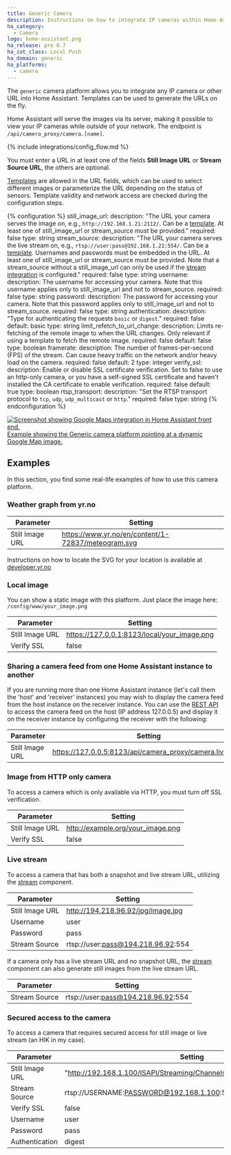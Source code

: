 ```yaml
---
title: Generic Camera
description: Instructions on how to integrate IP cameras within Home Assistant.
ha_category:
  - Camera
logo: home-assistant.png
ha_release: pre 0.7
ha_iot_class: Local Push
ha_domain: generic
ha_platforms:
  - camera
---
```


The `generic` camera platform allows you to integrate any IP camera or other URL into Home Assistant. Templates can be used to generate the URLs on the fly.

Home Assistant will serve the images via its server, making it possible to view your IP cameras while outside of your network. The endpoint is `/api/camera_proxy/camera.[name]`.

{% include integrations/config_flow.md %}

You must enter a URL in at least one of the fields **Still Image URL** or **Stream Source URL**, the others are optional.

[Templates](/topics/templating/) are allowed in the URL fields, which can be used to select different images or parameterize the URL depending on the status of sensors.  Template validity and network access are checked during the configuration steps.

{% configuration %}
still_image_url:
  description: "The URL your camera serves the image on, e.g., `http://192.168.1.21:2112/`. Can be a [template](/topics/templating/). At least one of still_image_url or stream_source must be provided."
  required: false
  type: string
stream_source:
  description: "The URL your camera serves the live stream on, e.g., `rtsp://user:pass@192.168.1.21:554/`. Can be a [template](/topics/templating/). Usernames and passwords must be embedded in the URL. At least one of still_image_url or stream_source must be provided. Note that a stream_source without a still_image_url can only be used if the [stream integration](/integrations/stream/) is configured."
  required: false
  type: string
username:
  description: The username for accessing your camera. Note that this username applies only to still_image_url and not to stream_source.
  required: false
  type: string
password:
  description: The password for accessing your camera. Note that this password applies only to still_image_url and not to stream_source.
  required: false
  type: string
authentication:
  description: "Type for authenticating the requests `basic` or `digest`."
  required: false
  default: basic
  type: string
limit_refetch_to_url_change:
  description: Limits re-fetching of the remote image to when the URL changes. Only relevant if using a template to fetch the remote image.
  required: false
  default: false
  type: boolean
framerate:
  description: The number of frames-per-second (FPS) of the stream. Can cause heavy traffic on the network and/or heavy load on the camera.
  required: false
  default: 2
  type: integer
verify_ssl:
  description: Enable or disable SSL certificate verification. Set to false to use an http-only camera, or you have a self-signed SSL certificate and haven't installed the CA certificate to enable verification.
  required: false
  default: true
  type: boolean
rtsp_transport:
  description: "Set the RTSP transport protocol to `tcp`, `udp`, `udp_multicast` or `http`."
  required: false
  type: string
{% endconfiguration %}

<p class='img'>
  <a href='/examples/google_maps_card/'>
    <img src='/images/integrations/camera/generic-google-maps.png' alt='Screenshot showing Google Maps integration in Home Assistant front end.'>
    Example showing the Generic camera platform pointing at a dynamic Google Map image.
  </a>
</p>

## Examples

In this section, you find some real-life examples of how to use this camera platform.

### Weather graph from yr.no

| Parameter | Setting |
| - | - |
| Still Image URL | https://www.yr.no/en/content/1-72837/meteogram.svg |

Instructions on how to locate the SVG for your location is available at [developer.yr.no](https://developer.yr.no/doc/guides/deprecating-old-widgets/)

### Local image

You can show a static image with this platform. Just place the image here: `/config/www/your_image.png`

| Parameter | Setting |
| - | - |
| Still Image URL | https://127.0.0.1:8123/local/your_image.png |
| Verify SSL  | false |


### Sharing a camera feed from one Home Assistant instance to another

If you are running more than one Home Assistant instance (let's call them the 'host' and 'receiver' instances) you may wish to display the camera feed from the host instance on the receiver instance. You can use the [REST API](https://developers.home-assistant.io/docs/api/rest/#get-apicamera_proxycameraentity_id) to access the camera feed on the host (IP address 127.0.0.5) and display it on the receiver instance by configuring the receiver with the following:

| Parameter | Setting |
| - | - |
| Still Image URL | https://127.0.0.5:8123/api/camera_proxy/camera.live_view |

### Image from HTTP only camera

To access a camera which is only available via HTTP, you must turn off SSL verification.

| Parameter | Setting |
| - | - |
| Still Image URL | http://example.org/your_image.png |
| Verify SSL | false |

### Live stream

To access a camera that has both a snapshot and live stream URL, utilizing the [stream](/integrations/stream/) component.

| Parameter | Setting |
| - | - |
| Still Image URL | http://194.218.96.92/jpg/image.jpg |
| Username | user |
| Password | pass |
| Stream Source | rtsp://user:pass@194.218.96.92:554 |

If a camera only has a live stream URL and no snapshot URL, the [stream](/integrations/stream/) component can also generate still images from the live stream URL.

| Parameter | Setting |
| - | - |
| Stream Source | rtsp://user:pass@194.218.96.92:554 |

### Secured access to the camera

To access a camera that requires secured access for still image or live stream (an HIK in my case).

| Parameter | Setting |
| - | - |
| Still Image URL | "http://192.168.1.100/ISAPI/Streaming/Channels/101/picture" |
| Stream Source | rtsp://USERNAME:PASSWORD@192.168.1.100:554/Streaming/Channels/102 |
| Verify SSL | false |
| Username | user |
| Password | pass |
| Authentication | digest |
